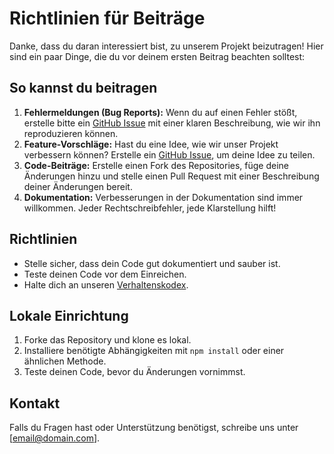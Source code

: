 # Richtlinien für Beiträge

Danke, dass du daran interessiert bist, zu unserem Projekt beizutragen! Hier sind ein paar Dinge, die du vor deinem ersten Beitrag beachten solltest:

## So kannst du beitragen
1. **Fehlermeldungen (Bug Reports):** Wenn du auf einen Fehler stößt, erstelle bitte ein [GitHub Issue](#) mit einer klaren Beschreibung, wie wir ihn reproduzieren können.
2. **Feature-Vorschläge:** Hast du eine Idee, wie wir unser Projekt verbessern können? Erstelle ein [GitHub Issue](#), um deine Idee zu teilen.
3. **Code-Beiträge:** Erstelle einen Fork des Repositories, füge deine Änderungen hinzu und stelle einen Pull Request mit einer Beschreibung deiner Änderungen bereit.
4. **Dokumentation:** Verbesserungen in der Dokumentation sind immer willkommen. Jeder Rechtschreibfehler, jede Klarstellung hilft!

## Richtlinien
- Stelle sicher, dass dein Code gut dokumentiert und sauber ist.
- Teste deinen Code vor dem Einreichen.
- Halte dich an unseren [Verhaltenskodex](code-of-conduct.md).

## Lokale Einrichtung
1. Forke das Repository und klone es lokal.
2. Installiere benötigte Abhängigkeiten mit `npm install` oder einer ähnlichen Methode.
3. Teste deinen Code, bevor du Änderungen vornimmst.

## Kontakt
Falls du Fragen hast oder Unterstützung benötigst, schreibe uns unter [email@domain.com].